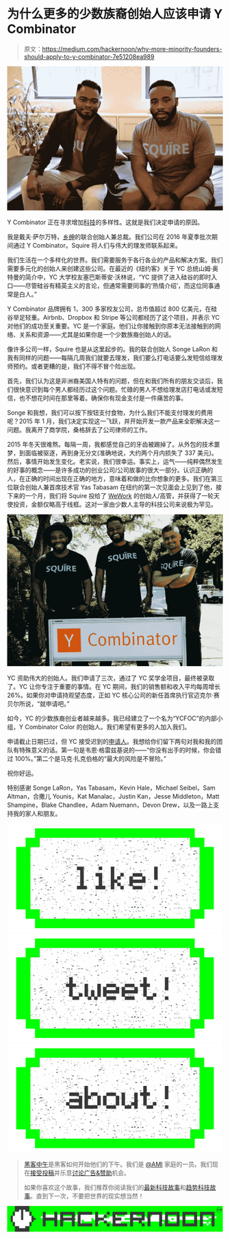 # 为什么更多的少数族裔创始人应该申请 Y Combinator

> 原文：<https://medium.com/hackernoon/why-more-minority-founders-should-apply-to-y-combinator-7e51208ea989>

![](img/fa89bf219445e8b85bb5945feada7a4f.png)

Y Combinator 正在寻求增加[科技](https://hackernoon.com/tagged/technology)的多样性。这就是我们决定申请的原因。

我是戴夫·萨尔万特，[乡绅](https://www.getsquire.com/)的联合创始人兼总裁。我们公司在 2016 年夏季批次期间通过 Y Combinator。Squire 将人们与伟大的理发师联系起来。

我们生活在一个多样化的世界。我们需要服务于各行各业的产品和解决方案。我们需要多元化的创始人来创建这些公司。在最近的《纽约客》关于 YC 总统山姆·奥特曼的简介中，YC 大学校友塞巴斯蒂安·沃林说，“YC 提供了进入硅谷的即时入口——尽管硅谷有精英主义的言论，但通常需要同事的‘热情介绍’，而这位同事通常是白人。”

Y Combinator 品牌拥有 1，300 多家校友公司，总市值超过 800 亿美元，在硅谷举足轻重。Airbnb、Dropbox 和 Stripe 等公司都经历了这个项目，并表示 YC 对他们的成功至关重要。YC 是一个家庭。他们让你接触到你原本无法接触到的网络、关系和资源——尤其是如果你是一个少数族裔创始人的话。

像许多公司一样，Squire 也是从这里起步的。我的联合创始人 Songe LaRon 和我有同样的问题——每隔几周我们就要去理发，我们要么打电话要么发短信给理发师预约。或者更糟的是，我们不得不冒个险出现。

首先，我们认为这是非洲裔美国人特有的问题，但在和我们所有的朋友交谈后，我们很快意识到每个男人都经历过这个问题。忙碌的男人不想给理发店打电话或发短信，也不想花时间在那里等着。确保你有现金支付是一件痛苦的事。

Songe 和我想，我们可以按下按钮支付食物，为什么我们不能支付理发的费用呢？2015 年 1 月，我们决定实现这一飞跃，并开始开发一款产品来全职解决这一问题。我离开了商学院，桑格辞去了公司律师的工作。

2015 年冬天很难熬。每隔一周，我都感觉自己的牙齿被踢掉了。从外包的技术噩梦，到面临被驱逐，再到身无分文(准确地说，大约两个月内损失了 337 美元)。然后，事情开始发生变化。老实说，我们很幸运。事实上，运气——纯粹偶然发生的好事的概念——是许多成功的创业公司/公司故事的很大一部分。认识正确的人，在正确的时间出现在正确的地方，意味着和做的比你想象的更多。我们在第三位联合创始人兼首席技术官 Yas Tabasam 在纽约的第一次见面会上见到了他，接下来的一个月，我们将 Squire 投给了 [WeWork](http://wework.com) 的创始人/高管，并获得了一轮天使投资，金额仅略高于线框。这对一家由少数人主导的科技公司来说极为罕见。

![](img/b1b768087849922a929f53090cd3bcbd.png)

YC 资助伟大的创始人。我们申请了三次，通过了 YC 奖学金项目，最终被录取了。YC 让你专注于重要的事情。在 YC 期间，我们的销售额和收入平均每周增长 26%。如果你对申请持观望态度，正如 YC 核心公司的新任首席执行官迈克尔·赛贝尔所说，“就申请吧。”

如今，YC 的少数族裔创业者越来越多。我已经建立了一个名为“YCFOC”的内部小组，Y Combinator Color 的创始人。我们希望有更多的人加入我们。

申请截止日期已过，但 YC 接受迟到的[申请人](https://www.ycombinator.com/apply/)。我想给你们留下两句对我和我的团队有特殊意义的话。第一句是韦恩·格雷兹基说的——“你没有出手的时候，你会错过 100%。”第二个是马克·扎克伯格的“最大的风险是不冒险。”

祝你好运。

特别感谢 Songe LaRon，Yas Tabasam，Kevin Hale，Michael Seibel，Sam Altman，合撒儿 Younis，Kat Manalac，Justin Kan，Jesse Middleton，Matt Shampine，Blake Chandlee，Adam Nuemann，Devon Drew，以及一路上支持我的家人和朋友。

[![](img/50ef4044ecd4e250b5d50f368b775d38.png)](http://bit.ly/HackernoonFB)[![](img/979d9a46439d5aebbdcdca574e21dc81.png)](https://goo.gl/k7XYbx)[![](img/2930ba6bd2c12218fdbbf7e02c8746ff.png)](https://goo.gl/4ofytp)

> [黑客中午](http://bit.ly/Hackernoon)是黑客如何开始他们的下午。我们是 [@AMI](http://bit.ly/atAMIatAMI) 家庭的一员。我们现在[接受投稿](http://bit.ly/hackernoonsubmission)并乐意[讨论广告&赞助](mailto:partners@amipublications.com)机会。
> 
> 如果你喜欢这个故事，我们推荐你阅读我们的[最新科技故事](http://bit.ly/hackernoonlatestt)和[趋势科技故事](https://hackernoon.com/trending)。直到下一次，不要把世界的现实想当然！

[![](img/be0ca55ba73a573dce11effb2ee80d56.png)](https://goo.gl/Ahtev1)